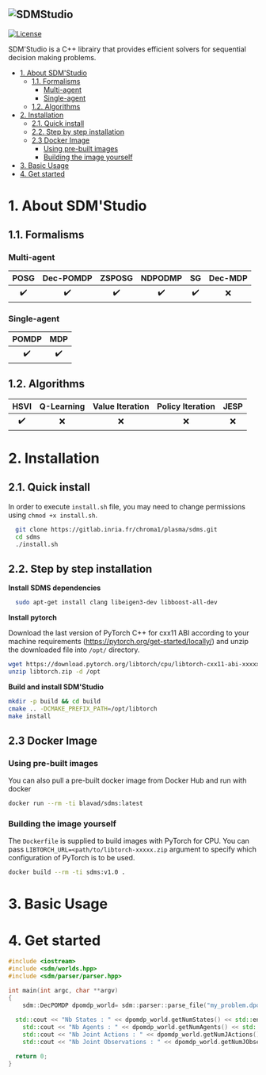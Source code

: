 ![SDMStudio](https://gitlab.inria.fr/chroma1/plasma/sdms/-/blob/develop/docs/theme/sdms_theme/static/img/sdms-icon.png)
--------------------------------------------------------------------------------------------------------------------------------
<!-- [![Build Status](https://travis-ci.com/hill-a/stable-baselines.svg?branch=master)](https://travis-ci.com/hill-a/stable-baselines) 
[![Documentation Status](https://readthedocs.org/projects/stable-baselines/badge/?version=master)](https://stable-baselines.readthedocs.io/en/master/?badge=master) 
[![Codacy Badge](https://api.codacy.com/project/badge/Grade/3bcb4cd6d76a4270acb16b5fe6dd9efa)](https://www.codacy.com/app/baselines_janitors/stable-baselines?utm_source=github.com&amp;utm_medium=referral&amp;utm_content=hill-a/stable-baselines&amp;utm_campaign=Badge_Grade) 
[![Codacy Badge](https://api.codacy.com/project/badge/Coverage/3bcb4cd6d76a4270acb16b5fe6dd9efa)](https://www.codacy.com/app/baselines_janitors/stable-baselines?utm_source=github.com&utm_medium=referral&utm_content=hill-a/stable-baselines&utm_campaign=Badge_Coverage)

[![GitHub release](https://img.shields.io/github/release/SimonRit/RTK.svg)](https://github.com/SimonRit/RTK/releases/latest) -->
<!-- [![PyPI](https://img.shields.io/pypi/v/itk-rtk.svg)](https://pypi.python.org/pypi/itk-rtk) -->
[![License](https://img.shields.io/badge/License-Apache%202.0-blue.svg)](https://gitlab.inria.fr/chroma1/plasma/sdms/-/blob/main/LICENSE)

SDM'Studio is a C++ librairy that provides efficient solvers for sequential decision making problems.

- [1. About SDM'Studio](#1-about-sdmstudio)
  - [1.1. Formalisms](#11-formalisms)
    - [Multi-agent](#multi-agent)
    - [Single-agent](#single-agent)
  - [1.2. Algorithms](#12-algorithms)
- [2. Installation](#2-installation)
  - [2.1. Quick install](#21-quick-install)
  - [2.2. Step by step installation](#22-step-by-step-installation)
  - [2.3 Docker Image](#23-docker-image)
    - [Using pre-built images](#using-pre-built-images)
    - [Building the image yourself](#building-the-image-yourself)
- [3. Basic Usage](#3-basic-usage)
- [4. Get started](#4-get-started)


# 1. About SDM'Studio

## 1.1. Formalisms

### Multi-agent
|        POSG        |     Dec-POMDP      |       ZSPOSG       |      NDPODMP       |         SG         | Dec-MDP |
| :----------------: | :----------------: | :----------------: | :----------------: | :----------------: | :-----: |
| :heavy_check_mark: | :heavy_check_mark: | :heavy_check_mark: | :heavy_check_mark: | :heavy_check_mark: |   :x:   |


### Single-agent
|       POMDP        |        MDP         |
| :----------------: | :----------------: |
| :heavy_check_mark: | :heavy_check_mark: |

## 1.2. Algorithms

|        HSVI        | Q-Learning | Value Iteration | Policy Iteration | JESP  |
| :----------------: | :--------: | :-------------: | :--------------: | :---: |
| :heavy_check_mark: |    :x:     |       :x:       |       :x:        |  :x:  |


# 2. Installation

## 2.1. Quick install
In order to execute `install.sh` file, you may need to change permissions using `chmod +x install.sh`.
```bash
  git clone https://gitlab.inria.fr/chroma1/plasma/sdms.git
  cd sdms
  ./install.sh
```

## 2.2. Step by step installation
**Install SDMS dependencies**

```bash
  sudo apt-get install clang libeigen3-dev libboost-all-dev
```
**Install pytorch**

Download the last version of PyTorch C++ for cxx11 ABI according to your machine requirements (https://pytorch.org/get-started/locally/) and unzip the downloaded file into `/opt/` directory.
```bash
wget https://download.pytorch.org/libtorch/cpu/libtorch-cxx11-abi-xxxxxxx.zip -O libtorch.zip
unzip libtorch.zip -d /opt
```
**Build and install SDM'Studio**
```bash
mkdir -p build && cd build
cmake .. -DCMAKE_PREFIX_PATH=/opt/libtorch
make install
```

## 2.3 Docker Image

### Using pre-built images

You can also pull a pre-built docker image from Docker Hub and run with docker
```bash
docker run --rm -ti blavad/sdms:latest
```

### Building the image yourself

The `Dockerfile` is supplied to build images with PyTorch for CPU. You can pass `LIBTORCH_URL=<path/to/libtorch-xxxxx.zip` argument to specify which  configuration of PyTorch is to be used.

```bash
docker build --rm -ti sdms:v1.0 .
```

# 3. Basic Usage

# 4. Get started

```cpp
#include <iostream>
#include <sdm/worlds.hpp>
#include <sdm/parser/parser.hpp>

int main(int argc, char **argv)
{
	sdm::DecPOMDP dpomdp_world= sdm::parser::parse_file("my_problem.dpomdp");
  
  std::cout << "Nb States : " << dpomdp_world.getNumStates() << std::endl;
	std::cout << "Nb Agents : " << dpomdp_world.getNumAgents() << std::endl;
	std::cout << "Nb Joint Actions : " << dpomdp_world.getNumJActions() << std::endl;
	std::cout << "Nb Joint Observations : " << dpomdp_world.getNumJObservations() << std::endl;

  return 0;
}
```
